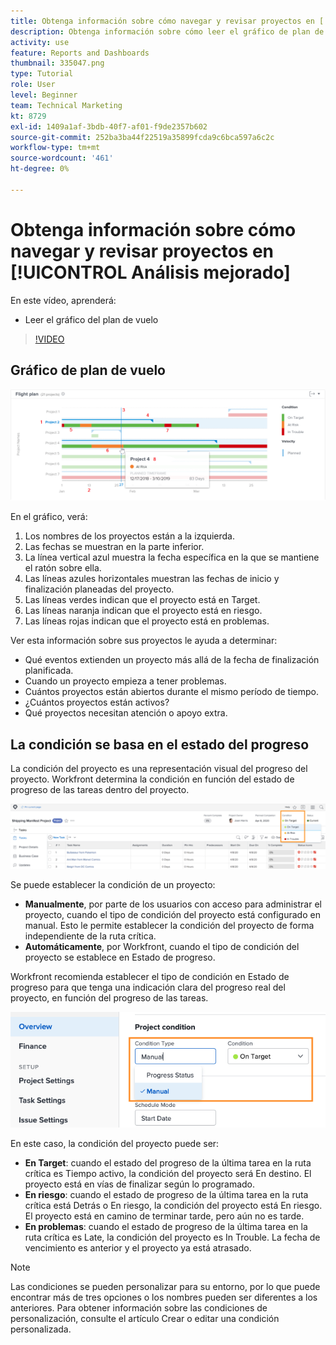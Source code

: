 ```yaml
---
title: Obtenga información sobre cómo navegar y revisar proyectos en [!UICONTROL Análisis mejorado]
description: Obtenga información sobre cómo leer el gráfico de plan de vuelo en Workfront.
activity: use
feature: Reports and Dashboards
thumbnail: 335047.png
type: Tutorial
role: User
level: Beginner
team: Technical Marketing
kt: 8729
exl-id: 1409a1af-3bdb-40f7-af01-f9de2357b602
source-git-commit: 252ba3ba44f22519a35899fcda9c6bca597a6c2c
workflow-type: tm+mt
source-wordcount: '461'
ht-degree: 0%

---
```


# Obtenga información sobre cómo navegar y revisar proyectos en [!UICONTROL Análisis mejorado]

En este vídeo, aprenderá:

* Leer el gráfico del plan de vuelo

>[!VIDEO](https://video.tv.adobe.com/v/335047/?quality=12)

## Gráfico de plan de vuelo

![Imagen de un gráfico de plan de vuelo con números que coinciden con las viñetas a continuación](assets/section-2-1.png)

En el gráfico, verá:

1. Los nombres de los proyectos están a la izquierda.
1. Las fechas se muestran en la parte inferior.
1. La línea vertical azul muestra la fecha específica en la que se mantiene el ratón sobre ella.
1. Las líneas azules horizontales muestran las fechas de inicio y finalización planeadas del proyecto.
1. Las líneas verdes indican que el proyecto está en Target.
1. Las líneas naranja indican que el proyecto está en riesgo.
1. Las líneas rojas indican que el proyecto está en problemas.

Ver esta información sobre sus proyectos le ayuda a determinar:

* Qué eventos extienden un proyecto más allá de la fecha de finalización planificada.
* Cuando un proyecto empieza a tener problemas.
* Cuántos proyectos están abiertos durante el mismo período de tiempo.
* ¿Cuántos proyectos están activos?
* Qué proyectos necesitan atención o apoyo extra.

## La condición se basa en el estado del progreso

La condición del proyecto es una representación visual del progreso del proyecto. Workfront determina la condición en función del estado de progreso de las tareas dentro del proyecto.

![Una imagen de los posibles estados de progreso](assets/section-2-2.png)

Se puede establecer la condición de un proyecto:

* **Manualmente**, por parte de los usuarios con acceso para administrar el proyecto, cuando el tipo de condición del proyecto está configurado en manual. Esto le permite establecer la condición del proyecto de forma independiente de la ruta crítica.
* **Automáticamente**, por Workfront, cuando el tipo de condición del proyecto se establece en Estado de progreso.

Workfront recomienda establecer el tipo de condición en Estado de progreso para que tenga una indicación clara del progreso real del proyecto, en función del progreso de las tareas.

![Una imagen de los posibles estados de progreso](assets/section-2-3.png)

En este caso, la condición del proyecto puede ser:

* **En Target**: cuando el estado del progreso de la última tarea en la ruta crítica es Tiempo activo, la condición del proyecto será En destino. El proyecto está en vías de finalizar según lo programado.
* **En riesgo**: cuando el estado de progreso de la última tarea en la ruta crítica está Detrás o En riesgo, la condición del proyecto está En riesgo. El proyecto está en camino de terminar tarde, pero aún no es tarde.
* **En problemas**: cuando el estado de progreso de la última tarea en la ruta crítica es Late, la condición del proyecto es In Trouble. La fecha de vencimiento es anterior y el proyecto ya está atrasado.

>[!NOTE]
>
>Las condiciones se pueden personalizar para su entorno, por lo que puede encontrar más de tres opciones o los nombres pueden ser diferentes a los anteriores. Para obtener información sobre las condiciones de personalización, consulte el artículo Crear o editar una condición personalizada.
